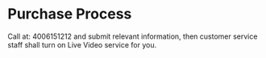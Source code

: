 # Purchase Process

Call at: 4006151212 and submit relevant information, then customer service staff shall turn on Live Video service for you.
